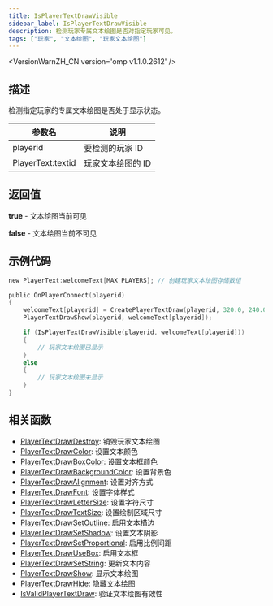 ```yaml
---
title: IsPlayerTextDrawVisible
sidebar_label: IsPlayerTextDrawVisible
description: 检测玩家专属文本绘图是否对指定玩家可见。
tags: ["玩家", "文本绘图", "玩家文本绘图"]
---
```


<VersionWarnZH_CN version='omp v1.1.0.2612' />

## 描述

检测指定玩家的专属文本绘图是否处于显示状态。

| 参数名            | 说明              |
| ----------------- | ----------------- |
| playerid          | 要检测的玩家 ID   |
| PlayerText:textid | 玩家文本绘图的 ID |

## 返回值

**true** - 文本绘图当前可见

**false** - 文本绘图当前不可见

## 示例代码

```c
new PlayerText:welcomeText[MAX_PLAYERS]; // 创建玩家文本绘图存储数组

public OnPlayerConnect(playerid)
{
    welcomeText[playerid] = CreatePlayerTextDraw(playerid, 320.0, 240.0, "欢迎来到我的OPEN.MP服务器");
    PlayerTextDrawShow(playerid, welcomeText[playerid]);

    if (IsPlayerTextDrawVisible(playerid, welcomeText[playerid]))
    {
        // 玩家文本绘图已显示
    }
    else
    {
        // 玩家文本绘图未显示
    }
}
```

## 相关函数

- [PlayerTextDrawDestroy](PlayerTextDrawDestroy): 销毁玩家文本绘图
- [PlayerTextDrawColor](PlayerTextDrawColor): 设置文本颜色
- [PlayerTextDrawBoxColor](PlayerTextDrawBoxColor): 设置文本框颜色
- [PlayerTextDrawBackgroundColor](PlayerTextDrawBackgroundColor): 设置背景色
- [PlayerTextDrawAlignment](PlayerTextDrawAlignment): 设置对齐方式
- [PlayerTextDrawFont](PlayerTextDrawFont): 设置字体样式
- [PlayerTextDrawLetterSize](PlayerTextDrawLetterSize): 设置字符尺寸
- [PlayerTextDrawTextSize](PlayerTextDrawTextSize): 设置绘制区域尺寸
- [PlayerTextDrawSetOutline](PlayerTextDrawSetOutline): 启用文本描边
- [PlayerTextDrawSetShadow](PlayerTextDrawSetShadow): 设置文本阴影
- [PlayerTextDrawSetProportional](PlayerTextDrawSetProportional): 启用比例间距
- [PlayerTextDrawUseBox](PlayerTextDrawUseBox): 启用文本框
- [PlayerTextDrawSetString](PlayerTextDrawSetString): 更新文本内容
- [PlayerTextDrawShow](PlayerTextDrawShow): 显示文本绘图
- [PlayerTextDrawHide](PlayerTextDrawHide): 隐藏文本绘图
- [IsValidPlayerTextDraw](IsValidPlayerTextDraw): 验证文本绘图有效性
